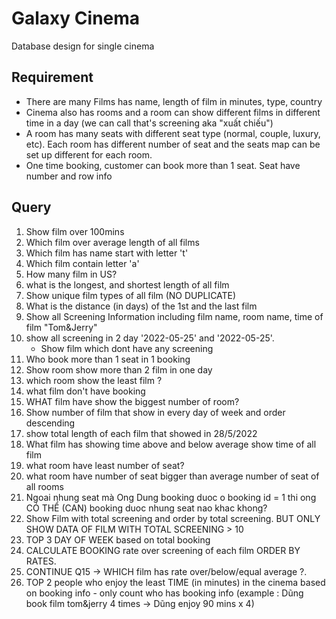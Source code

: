 # Galaxy Cinema
Database design for single cinema

## Requirement
- There are many Films has name, length of film in minutes, type, country
- Cinema also has rooms and a room can show different films in different time in a day (we can call that's screening aka "xuất chiếu")
- A room has many seats with different seat type (normal, couple, luxury, etc). Each room has different number of seat and the seats map can be set up different for each room.
- One time booking, customer can book more than 1 seat. Seat have number and row info

## Query
1. Show film over 100mins
2. Which film over average length of all films
3. Which film has name start with letter 't'
4. Which film contain letter 'a'
5. How many film in US?
6. what is the longest, and shortest length of all film
7. Show unique film types of all film (NO DUPLICATE)
8. What is the distance (in days) of the 1st and the last film
9. Show all Screening Information including film name, room name, time of film "Tom&Jerry"
10. show all screening in 2 day '2022-05-25' and '2022-05-25'. 
    - Show film which dont have any screening
11. Who book more than 1 seat in 1 booking
12. Show room show more than 2 film in one day
13. which room show the least film ?
14. what film don't have booking
15. WHAT film have show the biggest number of room?
16. Show number of film that show in every day of week and order descending
17. show total length of each film that showed in 28/5/2022
18. What film has showing time above and below average show time of all film
19. what room have least number of seat?
20. what room have number of seat bigger than average number of seat of all rooms
21. Ngoai nhung seat mà Ong Dung booking duoc o booking id = 1 thi ong CÓ THỂ (CAN) booking duoc nhung seat nao khac khong?
22. Show Film with total screening and order by total screening. BUT ONLY SHOW DATA OF FILM WITH TOTAL SCREENING > 10
23. TOP 3 DAY OF WEEK based on total booking
24. CALCULATE BOOKING rate over screening of each film ORDER BY RATES.
25. CONTINUE Q15 -> WHICH film has rate over/below/equal average ?.
26. TOP 2 people who enjoy the least TIME (in minutes) in the cinema based on booking info - only count who has booking info (example : Dũng book film tom&jerry 4 times -> Dũng enjoy 90 mins x 4)
